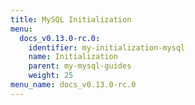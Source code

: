 ```yaml
---
title: MySQL Initialization
menu:
  docs_v0.13.0-rc.0:
    identifier: my-initialization-mysql
    name: Initialization
    parent: my-mysql-guides
    weight: 25
menu_name: docs_v0.13.0-rc.0
---
```


